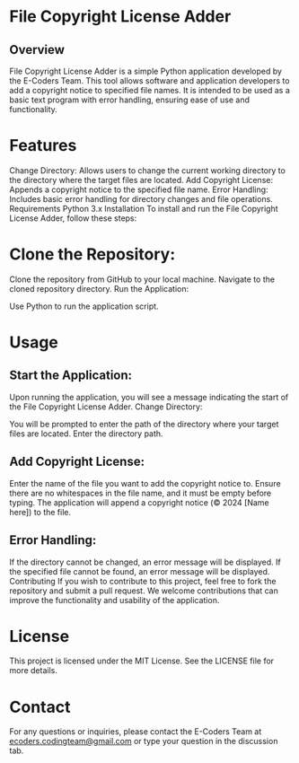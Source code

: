 # File Copyright License Adder
## Overview
File Copyright License Adder is a simple Python application developed by the E-Coders Team. This tool allows software and application developers to add a copyright notice to specified file names. It is intended to be used as a basic text program with error handling, ensuring ease of use and functionality.

# Features
Change Directory: Allows users to change the current working directory to the directory where the target files are located.
Add Copyright License: Appends a copyright notice to the specified file name.
Error Handling: Includes basic error handling for directory changes and file operations.
Requirements
Python 3.x
Installation
To install and run the File Copyright License Adder, follow these steps:

# Clone the Repository:

Clone the repository from GitHub to your local machine.
Navigate to the cloned repository directory.
Run the Application:

Use Python to run the application script.
# Usage
## Start the Application:

Upon running the application, you will see a message indicating the start of the File Copyright License Adder.
Change Directory:

You will be prompted to enter the path of the directory where your target files are located.
Enter the directory path.
## Add Copyright License:

Enter the name of the file you want to add the copyright notice to. Ensure there are no whitespaces in the file name, and it must be empty before typing.
The application will append a copyright notice (© 2024 [Name here]) to the file.
## Error Handling:

If the directory cannot be changed, an error message will be displayed.
If the specified file cannot be found, an error message will be displayed.
Contributing
If you wish to contribute to this project, feel free to fork the repository and submit a pull request. We welcome contributions that can improve the functionality and usability of the application.

# License
This project is licensed under the MIT License. See the LICENSE file for more details.

# Contact
For any questions or inquiries, please contact the E-Coders Team at ecoders.codingteam@gmail.com or type your question in the discussion tab.
